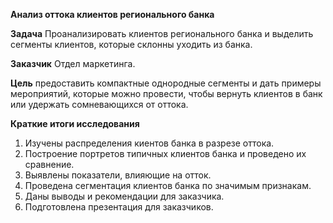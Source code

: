 **Анализ оттока клиентов регионального банка**

**Задача**
Проанализировать клиентов регионального банка и выделить сегменты клиентов, которые склонны уходить из банка.

**Заказчик**
Отдел маркетинга.

**Цель**
предоставить компактные однородные сегменты и дать примеры мероприятий, которые можно провести, чтобы вернуть клиентов в банк или удержать сомневающихся от оттока.

**Краткие итоги исследования**
1. Изучены распределения киентов банка в разрезе оттока.
2. Построение портретов типичных клиентов банка и проведено их сравнение.
3. Выявлены показатели, влияющие на отток.
4. Проведена сегментация клиентов банка по значимым признакам.
5. Даны выводы и рекомендации для заказчика.
6. Подготовлена презентация для заказчиков.
